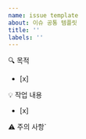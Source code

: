 ```yaml
---
name: issue template
about: 이슈 공통 템플릿
title: ''
labels: ''
---
```


🔍 목적
- [x] 

💡 작업 내용
- [x] 

⚠️ 주의 사항`
